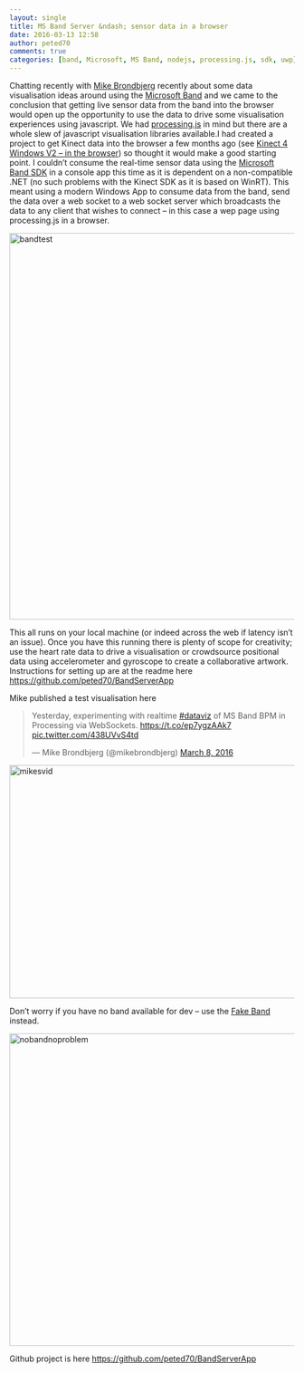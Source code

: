 ```yaml
---
layout: single
title: MS Band Server &ndash; sensor data in a browser
date: 2016-03-13 12:58
author: peted70
comments: true
categories: [band, Microsoft, MS Band, nodejs, processing.js, sdk, uwp]
---
```

<p>Chatting recently with <a href="https://twitter.com/mikebrondbjerg">Mike Brondbjerg</a> recently about some data visualisation ideas around using the <a href="https://www.microsoft.com/microsoft-band/">Microsoft Band</a> and we came to the conclusion that getting live sensor data from the band into the browser would open up the opportunity to use the data to drive some visualisation experiences using javascript. We had <a href="http://processingjs.org/">processing.js</a> in mind but there are a whole slew of javascript visualisation libraries available.I had created a project to get Kinect data into the browser a few months ago (see <a title="http://peted.azurewebsites.net/kinect-4-windows-v2-in-the-browser/" href="http://peted.azurewebsites.net/kinect-4-windows-v2-in-the-browser/" target="_blank">Kinect 4 Windows V2 – in the browser</a>) so thought it would make a good starting point. I couldn’t consume the real-time sensor data using the <a href="https://developer.microsoftband.com/bandSDK" target="_blank">Microsoft Band SDK</a> in a console app this time as it is dependent on a non-compatible .NET (no such problems with the Kinect SDK as it is based on WinRT). This meant using a modern Windows App to consume data from the band, send the data over a web socket to a web socket server which broadcasts the data to any client that wishes to connect – in this case a wep page using processing.js in a browser.</p> <p><a href="http://peted.azurewebsites.net/wp-content/uploads/2016/03/bandtest.png"><img title="bandtest" style="border-top: 0px; border-right: 0px; background-image: none; border-bottom: 0px; padding-top: 0px; padding-left: 0px; border-left: 0px; display: inline; padding-right: 0px" border="0" alt="bandtest" src="http://peted.azurewebsites.net/wp-content/uploads/2016/03/bandtest_thumb.png" width="738" height="683"></a></p> <p>This all runs on your local machine (or indeed across the web if latency isn’t an issue). Once you have this running there is plenty of scope for creativity; use the heart rate data to drive a visualisation or crowdsource positional data using accelerometer and gyroscope to create a collaborative artwork. Instructions for setting up are at the readme here <a title="https://github.com/peted70/BandServerApp" href="https://github.com/peted70/BandServerApp">https://github.com/peted70/BandServerApp</a></p> <p>Mike published a test visualisation here </p> <blockquote class="twitter-tweet" data-lang="en"> <p lang="en" dir="ltr">Yesterday, experimenting with realtime <a href="https://twitter.com/hashtag/dataviz?src=hash">#dataviz</a> of MS Band BPM in Processing via WebSockets. <a href="https://t.co/ep7ygzAAk7">https://t.co/ep7ygzAAk7</a> <a href="https://t.co/438UVvS4td">pic.twitter.com/438UVvS4td</a></p>— Mike Brondbjerg (@mikebrondbjerg) <a href="https://twitter.com/mikebrondbjerg/status/707158906146066432">March 8, 2016</a></blockquote> <p><script async src="//platform.twitter.com/widgets.js" charset="utf-8"></script></p> <p><a href="http://peted.azurewebsites.net/wp-content/uploads/2016/03/mikesvid.png"><img title="mikesvid" style="border-top: 0px; border-right: 0px; background-image: none; border-bottom: 0px; padding-top: 0px; padding-left: 0px; border-left: 0px; display: inline; padding-right: 0px" border="0" alt="mikesvid" src="http://peted.azurewebsites.net/wp-content/uploads/2016/03/mikesvid_thumb.png" width="734" height="412"></a></p> <p>Don’t worry if you have no band available for dev – use the <a href="http://peted.azurewebsites.net/fake-microsoft-band/" target="_blank">Fake Band</a> instead.</p> <p><a href="http://peted.azurewebsites.net/wp-content/uploads/2016/03/nobandnoproblem.png"><img title="nobandnoproblem" style="border-top: 0px; border-right: 0px; background-image: none; border-bottom: 0px; padding-top: 0px; padding-left: 0px; border-left: 0px; display: inline; padding-right: 0px" border="0" alt="nobandnoproblem" src="http://peted.azurewebsites.net/wp-content/uploads/2016/03/nobandnoproblem_thumb.png" width="552" height="552"></a></p> <p>Github project is here <a title="https://github.com/peted70/BandServerApp" href="https://github.com/peted70/BandServerApp">https://github.com/peted70/BandServerApp</a></p>
